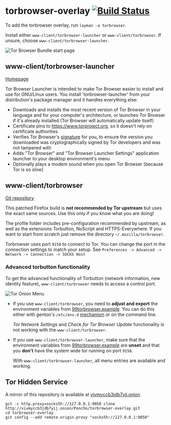 # torbrowser-overlay [![Build Status](https://travis-ci.org/MeisterP/torbrowser-overlay.svg?branch=master)](https://travis-ci.org/MeisterP/torbrowser-overlay)

To add the torbrowser overlay, run `layman -a torbrowser`.

Install either `www-client/torbrowser-launcher` or `www-client/torbrowser`. If unsure, choose `www-client/torbrowser-launcher`.

![Tor Browser Bundle start page](https://upload.wikimedia.org/wikipedia/commons/1/12/Tor_Browser_Bundle_start_page.png)


## www-client/torbrowser-launcher

[Homepage](https://github.com/micahflee/torbrowser-launcher)

Tor Browser Launcher is intended to make Tor Browser easier to install and use for GNU/Linux users. You install 'torbrowser-launcher' from your distribution's package manager and it handles everything else:

* Downloads and installs the most recent version of Tor Browser in your language and for your computer's architecture, or launches Tor Browser if it's already installed (Tor Browser will automatically update itself)
* Certificate pins to https://www.torproject.org, so it doesn't rely on certificate authorities
* Verifies Tor Browser's [signature](https://www.torproject.org/docs/verifying-signatures.html.en) for you, to ensure the version you downloaded was cryptographically signed by Tor developers and was not tampered with
* Adds "Tor Browser" and "Tor Browser Launcher Settings" application launcher to your desktop environment's menu
* Optionally plays a modem sound when you open Tor Browser (because Tor is so slow)


## www-client/torbrowser

[Git repository](https://gitweb.torproject.org/tor-browser.git)

This patched Firefox build is **not recommended by Tor upstream** but
uses the exact same sources. Use this only if you know what you are doing!

The profile folder includes pre-configuration recommended by upstream,
as well as the extensions Torbutton, NoScript and HTTPS-Everywhere.
If you want to start from scratch just remove the directory `~/.mozilla/torbrowser`.

Torbrowser uses port `9150` to connect to Tor. You can change the port
in the connection settings to match your setup.
See `Preferences -> Advanced -> Network -> Connection -> SOCKS Host`


### Advanced torbutton functionality

To get the advanced functionality of Torbutton (network information,
new identity feature), `www-client/torbrowser` needs to access a control port.

![Tor Onion Menu ](https://people.torproject.org/~mikeperry/images/OnionMenu.jpg)

* If you use `www-client/torbrowser`, you need to **adjust and export** the environment variables from
  [99torbrowser.example](https://github.com/MeisterP/torbrowser-overlay/blob/master/www-client/torbrowser/files/99torbrowser.example).
  You can do this either with gentoo's `/etc/env.d`
  [mechanism](https://wiki.gentoo.org/wiki/Handbook:X86/Working/EnvVar#Defining_variables_globally)
  or on the command line.

  _Tor Network Settings_ and _Check for Tor Browser Update_ functionality is not working with the `www-client/torbrowser`.

* If you use `www-client/torbrowser-launcher`, make sure that the environment variables from
  [99torbrowser.example](https://github.com/MeisterP/torbrowser-overlay/blob/master/www-client/torbrowser/files/99torbrowser.example)
  are **unset** and that you **don't** have the system wide tor running on port `9150`.

  With `www-client/torbrowser-launcher`, all menu entries are available and working.


##  Tor Hidden Service

A mirror of this repository is available at [vivmyccb3jdb7yij.onion](http://vivmyccb3jdb7yij.onion/poncho/torbrowser-overlay)

```
git -c http.proxy=socks5h://127.0.0.1:9050 clone http://vivmyccb3jdb7yij.onion/Poncho/torbrowser-overlay.git
cd torbrowser-overlay
git config --add remote.origin.proxy "socks5h://127.0.0.1:9050"
```

